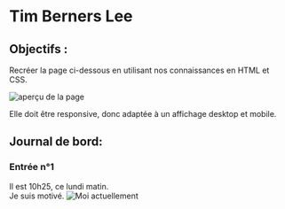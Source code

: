 # Tim Berners Lee

## Objectifs :

Recréer la page ci-dessous en utilisant nos connaissances en HTML et CSS. 

![aperçu de la page](../images/timBernersLeeMockupDesktop.png)

Elle doit être responsive, donc adaptée à un affichage desktop et mobile.

## Journal de bord:

### Entrée n°1
Il est 10h25, ce lundi matin.<br>
Je suis motivé.
![Moi actuellement](https://www.thesmackdownhotel.com/images/wrestling/wrestlers/full-body/hulk-hogan.png)
